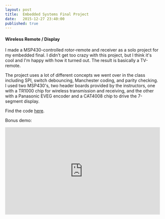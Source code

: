 ```yaml
---
layout: post
title: 	Embedded Systems Final Project
date:   2015-12-27 23:40:00
published: true
---
```


#### Wireless Remote / Display

I made a MSP430-controlled rotor-remote and receiver as a solo project for my embedded final. I didn't get too crazy with this project, but I think it's cool and I'm happy with how it turned out. The result is basically a TV-remote. 

The project uses a lot of different concepts we went over in the class including SPI, switch debouncing, Manchester coding, and parity checking. I used two MSP430's, two header boards provided by the instructors, one with a TR1000 chip for wireless transmission and receiving, and the other with a Panasonic EVEG encoder and a CAT4008 chip to drive the 7-segment display.

Find the code [here](https://github.com/ajvarshneya/embedded_final).

Bonus demo:
<style scoped>
	.container {
   		position: relative;
   		width: 100%;
		max-width: 560px;
   		height: 0;
   		padding-bottom: 56.25%;
	}
	.video {
   		position: absolute;
		width: 100%;
    	height: 100%;
	}
</style>
<div class="container">
<iframe src="https://www.youtube.com/embed/w3mtzS2CWrI?version=3&vq=hd1080" frameborder="0" allowfullscreen class="video"></iframe>
</div>
